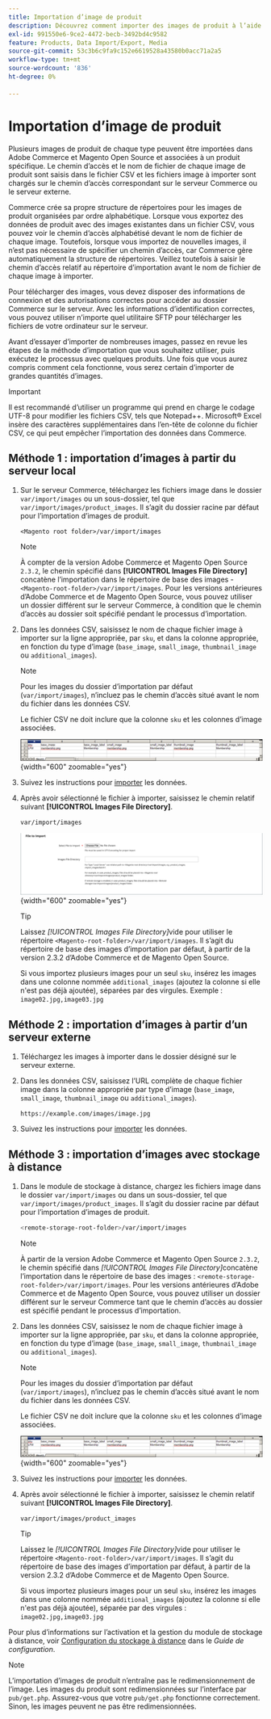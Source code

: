 ```yaml
---
title: Importation d’image de produit
description: Découvrez comment importer des images de produit à l’aide du chemin et du nom de fichier de chaque image.
exl-id: 991550e6-9ce2-4472-becb-3492bd4c9582
feature: Products, Data Import/Export, Media
source-git-commit: 53c3b6c9fa9c152e6619528a43580b0acc71a2a5
workflow-type: tm+mt
source-wordcount: '836'
ht-degree: 0%

---
```


# Importation d’image de produit

Plusieurs images de produit de chaque type peuvent être importées dans Adobe Commerce et Magento Open Source et associées à un produit spécifique. Le chemin d’accès et le nom de fichier de chaque image de produit sont saisis dans le fichier CSV et les fichiers image à importer sont chargés sur le chemin d’accès correspondant sur le serveur Commerce ou le serveur externe.

Commerce crée sa propre structure de répertoires pour les images de produit organisées par ordre alphabétique. Lorsque vous exportez des données de produit avec des images existantes dans un fichier CSV, vous pouvez voir le chemin d’accès alphabétisé devant le nom de fichier de chaque image. Toutefois, lorsque vous importez de nouvelles images, il n’est pas nécessaire de spécifier un chemin d’accès, car Commerce gère automatiquement la structure de répertoires. Veillez toutefois à saisir le chemin d’accès relatif au répertoire d’importation avant le nom de fichier de chaque image à importer.

Pour télécharger des images, vous devez disposer des informations de connexion et des autorisations correctes pour accéder au dossier Commerce sur le serveur. Avec les informations d’identification correctes, vous pouvez utiliser n’importe quel utilitaire SFTP pour télécharger les fichiers de votre ordinateur sur le serveur.

Avant d’essayer d’importer de nombreuses images, passez en revue les étapes de la méthode d’importation que vous souhaitez utiliser, puis exécutez le processus avec quelques produits. Une fois que vous aurez compris comment cela fonctionne, vous serez certain d’importer de grandes quantités d’images.

>[!IMPORTANT]
>
>Il est recommandé d’utiliser un programme qui prend en charge le codage UTF-8 pour modifier les fichiers CSV, tels que Notepad++. Microsoft® Excel insère des caractères supplémentaires dans l’en-tête de colonne du fichier CSV, ce qui peut empêcher l’importation des données dans Commerce.

## Méthode 1 : importation d’images à partir du serveur local

1. Sur le serveur Commerce, téléchargez les fichiers image dans le dossier `var/import/images` ou un sous-dossier, tel que `var/import/images/product_images`. Il s’agit du dossier racine par défaut pour l’importation d’images de produit.

   ```
   <Magento root folder>/var/import/images
   ```

   >[!NOTE]
   >
   >À compter de la version Adobe Commerce et Magento Open Source `2.3.2`, le chemin spécifié dans **[!UICONTROL Images File Directory]** concatène l’importation dans le répertoire de base des images - `<Magento-root-folder>/var/import/images`. Pour les versions antérieures d’Adobe Commerce et de Magento Open Source, vous pouvez utiliser un dossier différent sur le serveur Commerce, à condition que le chemin d’accès au dossier soit spécifié pendant le processus d’importation.

1. Dans les données CSV, saisissez le nom de chaque fichier image à importer sur la ligne appropriée, par `sku`, et dans la colonne appropriée, en fonction du type d’image (`base_image`, `small_image`, `thumbnail_image` ou `additional_images`).

   >[!NOTE]
   >
   >Pour les images du dossier d’importation par défaut (`var/import/images`), n’incluez pas le chemin d’accès situé avant le nom du fichier dans les données CSV.

   Le fichier CSV ne doit inclure que la colonne `sku` et les colonnes d’image associées.

   ![Exemple - import de données d’image CSV](./assets/data-import-csv-image-files-default-local.png){width="600" zoomable="yes"}

1. Suivez les instructions pour [importer](data-import.md) les données.

1. Après avoir sélectionné le fichier à importer, saisissez le chemin relatif suivant **[!UICONTROL Images File Directory]**.

   ```
   var/import/images
   ```

   ![ Répertoire de fichier d’images d’importation de données ](./assets/data-import-file-to-import.png){width="600" zoomable="yes"}

   >[!TIP]
   >
   >Laissez _[!UICONTROL Images File Directory]_&#x200B;vide pour utiliser le répertoire `<Magento-root-folder>/var/import/images`. Il s’agit du répertoire de base des images d’importation par défaut, à partir de la version 2.3.2 d’Adobe Commerce et de Magento Open Source.

   Si vous importez plusieurs images pour un seul `sku`, insérez les images dans une colonne nommée `additional_images` (ajoutez la colonne si elle n&#39;est pas déjà ajoutée), séparées par des virgules. Exemple : `image02.jpg,image03.jpg`

## Méthode 2 : importation d’images à partir d’un serveur externe

1. Téléchargez les images à importer dans le dossier désigné sur le serveur externe.

1. Dans les données CSV, saisissez l’URL complète de chaque fichier image dans la colonne appropriée par type d’image (`base_image`, `small_image`, `thumbnail_image` ou `additional_images`).

   ```
   https://example.com/images/image.jpg
   ```

1. Suivez les instructions pour [importer](data-import.md) les données.

## Méthode 3 : importation d’images avec stockage à distance

1. Dans le module de stockage à distance, chargez les fichiers image dans le dossier `var/import/images` ou dans un sous-dossier, tel que `var/import/images/product_images`. Il s’agit du dossier racine par défaut pour l’importation d’images de produit.

   ```bash
   <remote-storage-root-folder>/var/import/images
   ```

   >[!NOTE]
   >
   >À partir de la version Adobe Commerce et Magento Open Source `2.3.2`, le chemin spécifié dans _[!UICONTROL Images File Directory]_&#x200B;concatène l’importation dans le répertoire de base des images : `<remote-storage-root-folder>/var/import/images`. Pour les versions antérieures d’Adobe Commerce et de Magento Open Source, vous pouvez utiliser un dossier différent sur le serveur Commerce tant que le chemin d’accès au dossier est spécifié pendant le processus d’importation.

1. Dans les données CSV, saisissez le nom de chaque fichier image à importer sur la ligne appropriée, par `sku`, et dans la colonne appropriée, en fonction du type d’image (`base_image`, `small_image`, `thumbnail_image` ou `additional_images`).

   >[!NOTE]
   >
   >Pour les images du dossier d’importation par défaut (`var/import/images`), n’incluez pas le chemin d’accès situé avant le nom du fichier dans les données CSV.

   Le fichier CSV ne doit inclure que la colonne `sku` et les colonnes d’image associées.

   ![Exemple - import de données d’image CSV](./assets/data-import-csv-image-files-default-local.png){width="600" zoomable="yes"}

1. Suivez les instructions pour [importer](data-import.md) les données.

1. Après avoir sélectionné le fichier à importer, saisissez le chemin relatif suivant **[!UICONTROL Images File Directory]**.

   ```
   var/import/images/product_images
   ```

   >[!TIP]
   >
   >Laissez le _[!UICONTROL Images File Directory]_&#x200B;vide pour utiliser le répertoire `<Magento-root-folder>/var/import/images`. Il s’agit du répertoire de base des images d’importation par défaut, à partir de la version 2.3.2 d’Adobe Commerce et de Magento Open Source.

   Si vous importez plusieurs images pour un seul `sku`, insérez les images dans une colonne nommée `additional_images` (ajoutez la colonne si elle n&#39;est pas déjà ajoutée), séparée par des virgules : `image02.jpg,image03.jpg`

Pour plus d’informations sur l’activation et la gestion du module de stockage à distance, voir [Configuration du stockage à distance](https://experienceleague.adobe.com/docs/commerce-operations/configuration-guide/storage/remote-storage/remote-storage.html?lang=fr) dans le _Guide de configuration_.

>[!NOTE]
>
>L’importation d’images de produit n’entraîne pas le redimensionnement de l’image. Les images du produit sont redimensionnées sur l’interface par `pub/get.php`. Assurez-vous que votre `pub/get.php` fonctionne correctement. Sinon, les images peuvent ne pas être redimensionnées.
